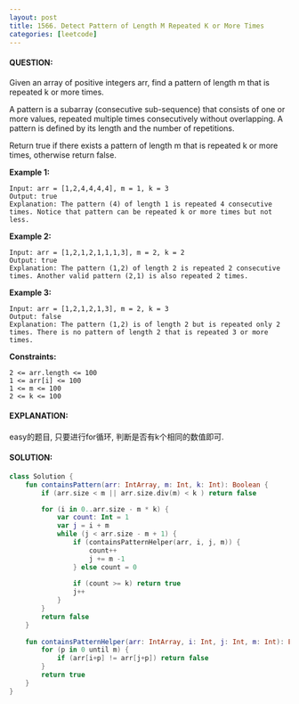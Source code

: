 ```yaml
---
layout: post
title: 1566. Detect Pattern of Length M Repeated K or More Times
categories: [leetcode]
---
```

#### QUESTION:
Given an array of positive integers arr, find a pattern of length m that is repeated k or more times.

A pattern is a subarray (consecutive sub-sequence) that consists of one or more values, repeated multiple times consecutively without overlapping. A pattern is defined by its length and the number of repetitions.

Return true if there exists a pattern of length m that is repeated k or more times, otherwise return false.

 

__Example 1:__
```
Input: arr = [1,2,4,4,4,4], m = 1, k = 3
Output: true
Explanation: The pattern (4) of length 1 is repeated 4 consecutive times. Notice that pattern can be repeated k or more times but not less.
```
__Example 2:__
```
Input: arr = [1,2,1,2,1,1,1,3], m = 2, k = 2
Output: true
Explanation: The pattern (1,2) of length 2 is repeated 2 consecutive times. Another valid pattern (2,1) is also repeated 2 times.
```
__Example 3:__
```
Input: arr = [1,2,1,2,1,3], m = 2, k = 3
Output: false
Explanation: The pattern (1,2) is of length 2 but is repeated only 2 times. There is no pattern of length 2 that is repeated 3 or more times.
```
 

__Constraints:__
```
2 <= arr.length <= 100
1 <= arr[i] <= 100
1 <= m <= 100
2 <= k <= 100
```
#### EXPLANATION:

easy的题目, 只要进行for循环, 判断是否有k个相同的数值即可.

#### SOLUTION:
```kotlin
class Solution {
    fun containsPattern(arr: IntArray, m: Int, k: Int): Boolean {
        if (arr.size < m || arr.size.div(m) < k ) return false

        for (i in 0..arr.size - m * k) {
            var count: Int = 1
            var j = i + m
            while (j < arr.size - m + 1) {
                if (containsPatternHelper(arr, i, j, m)) {
                    count++
                    j += m -1
                } else count = 0
                
                if (count >= k) return true
                j++
            } 
        }
        return false
    }
    
    fun containsPatternHelper(arr: IntArray, i: Int, j: Int, m: Int): Boolean {
        for (p in 0 until m) {
            if (arr[i+p] != arr[j+p]) return false
        }
        return true
    }
}
```
